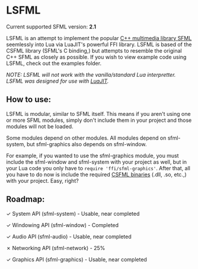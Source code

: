 ﻿LSFML
=====

Current supported SFML version: **2.1**

LSFML is an attempt to implement the popular [C++ multimedia library SFML](http://www.sfml-dev.org) seemlessly into Lua via LuaJIT's powerful FFI library. LSFML is based of the CSFML library (SFML's C binding,) but attempts to resemble the original C++ SFML as closely as possible. If you wish to view example code using LSFML, check out the examples folder.

*NOTE: LSFML will not work with the vanilla/standard Lua interpretter. LSFML was designed for use with [LuaJIT](http://luajit.org/).*


How to use:
-----

LSFML is modular, similar to SFML itself. This means if you aren't using one or more SFML modules, simply don't include them in your project and those modules will not be loaded.

Some modules depend on other modules. All modules depend on sfml-system, but sfml-graphics also depends on sfml-window.

For example, if you wanted to use the sfml-graphics module, you must include the sfml-window and sfml-system with your project as well, but in your Lua code you only have to `require 'ffi/sfml-graphics'`. After that, all you have to do now is include the required [CSFML binaries](http://www.sfml-dev.org/download/csfml/) (.dll, .so, etc.,) with your project.
Easy, right?


Roadmap:
-----
✓ System API (sfml-system)      - Usable, near completed

✓ Windowing API (sfml-window)   - Completed

✓ Audio API (sfml-audio)        - Usable, near completed

✗ Networking API (sfml-network) - 25%

✓ Graphics API (sfml-graphics)  - Usable, near completed
